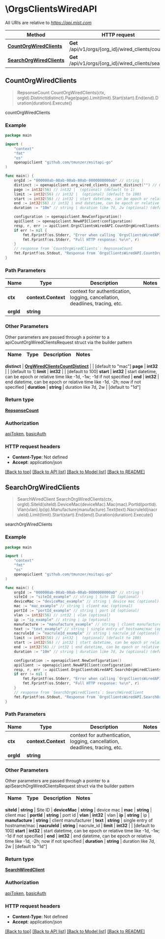 # \OrgsClientsWiredAPI

All URIs are relative to *https://api.mist.com*

Method | HTTP request | Description
------------- | ------------- | -------------
[**CountOrgWiredClients**](OrgsClientsWiredAPI.md#CountOrgWiredClients) | **Get** /api/v1/orgs/{org_id}/wired_clients/count | countOrgWiredClients
[**SearchOrgWiredClients**](OrgsClientsWiredAPI.md#SearchOrgWiredClients) | **Get** /api/v1/orgs/{org_id}/wired_clients/search | searchOrgWiredClients



## CountOrgWiredClients

> RepsonseCount CountOrgWiredClients(ctx, orgId).Distinct(distinct).Page(page).Limit(limit).Start(start).End(end).Duration(duration).Execute()

countOrgWiredClients



### Example

```go
package main

import (
	"context"
	"fmt"
	"os"
	openapiclient "github.com/tmunzer/msitapi-go"
)

func main() {
	orgId := "000000ab-00ab-00ab-00ab-0000000000ab" // string | 
	distinct := openapiclient.org_wired_clients_count_distinct("") // OrgWiredClientsCountDistinct |  (optional) (default to "mac")
	page := int32(56) // int32 |  (optional) (default to 1)
	limit := int32(56) // int32 |  (optional) (default to 100)
	start := int32(56) // int32 | start datetime, can be epoch or relative time like -1d, -1w; -1d if not specified (optional)
	end := int32(56) // int32 | end datetime, can be epoch or relative time like -1d, -2h; now if not specified (optional)
	duration := "10m" // string | duration like 7d, 2w (optional) (default to "1d")

	configuration := openapiclient.NewConfiguration()
	apiClient := openapiclient.NewAPIClient(configuration)
	resp, r, err := apiClient.OrgsClientsWiredAPI.CountOrgWiredClients(context.Background(), orgId).Distinct(distinct).Page(page).Limit(limit).Start(start).End(end).Duration(duration).Execute()
	if err != nil {
		fmt.Fprintf(os.Stderr, "Error when calling `OrgsClientsWiredAPI.CountOrgWiredClients``: %v\n", err)
		fmt.Fprintf(os.Stderr, "Full HTTP response: %v\n", r)
	}
	// response from `CountOrgWiredClients`: RepsonseCount
	fmt.Fprintf(os.Stdout, "Response from `OrgsClientsWiredAPI.CountOrgWiredClients`: %v\n", resp)
}
```

### Path Parameters


Name | Type | Description  | Notes
------------- | ------------- | ------------- | -------------
**ctx** | **context.Context** | context for authentication, logging, cancellation, deadlines, tracing, etc.
**orgId** | **string** |  | 

### Other Parameters

Other parameters are passed through a pointer to a apiCountOrgWiredClientsRequest struct via the builder pattern


Name | Type | Description  | Notes
------------- | ------------- | ------------- | -------------

 **distinct** | [**OrgWiredClientsCountDistinct**](OrgWiredClientsCountDistinct.md) |  | [default to &quot;mac&quot;]
 **page** | **int32** |  | [default to 1]
 **limit** | **int32** |  | [default to 100]
 **start** | **int32** | start datetime, can be epoch or relative time like -1d, -1w; -1d if not specified | 
 **end** | **int32** | end datetime, can be epoch or relative time like -1d, -2h; now if not specified | 
 **duration** | **string** | duration like 7d, 2w | [default to &quot;1d&quot;]

### Return type

[**RepsonseCount**](RepsonseCount.md)

### Authorization

[apiToken](../README.md#apiToken), [basicAuth](../README.md#basicAuth)

### HTTP request headers

- **Content-Type**: Not defined
- **Accept**: application/json

[[Back to top]](#) [[Back to API list]](../README.md#documentation-for-api-endpoints)
[[Back to Model list]](../README.md#documentation-for-models)
[[Back to README]](../README.md)


## SearchOrgWiredClients

> SearchWiredClient SearchOrgWiredClients(ctx, orgId).SiteId(siteId).DeviceMac(deviceMac).Mac(mac).PortId(portId).Vlan(vlan).Ip(ip).Manufacture(manufacture).Text(text).NacruleId(nacruleId).Limit(limit).Start(start).End(end).Duration(duration).Execute()

searchOrgWiredClients



### Example

```go
package main

import (
	"context"
	"fmt"
	"os"
	openapiclient "github.com/tmunzer/msitapi-go"
)

func main() {
	orgId := "000000ab-00ab-00ab-00ab-0000000000ab" // string | 
	siteId := "siteId_example" // string | Site ID (optional)
	deviceMac := "deviceMac_example" // string | device mac (optional)
	mac := "mac_example" // string | client mac (optional)
	portId := "portId_example" // string | port id (optional)
	vlan := int32(56) // int32 | vlan (optional)
	ip := "ip_example" // string | ip (optional)
	manufacture := "manufacture_example" // string | client manufacturer (optional)
	text := "text_example" // string | single entry of hostname/mac (optional)
	nacruleId := "nacruleId_example" // string | nacrule_id (optional)
	limit := int32(56) // int32 |  (optional) (default to 100)
	start := int32(56) // int32 | start datetime, can be epoch or relative time like -1d, -1w; -1d if not specified (optional)
	end := int32(56) // int32 | end datetime, can be epoch or relative time like -1d, -2h; now if not specified (optional)
	duration := "10m" // string | duration like 7d, 2w (optional) (default to "1d")

	configuration := openapiclient.NewConfiguration()
	apiClient := openapiclient.NewAPIClient(configuration)
	resp, r, err := apiClient.OrgsClientsWiredAPI.SearchOrgWiredClients(context.Background(), orgId).SiteId(siteId).DeviceMac(deviceMac).Mac(mac).PortId(portId).Vlan(vlan).Ip(ip).Manufacture(manufacture).Text(text).NacruleId(nacruleId).Limit(limit).Start(start).End(end).Duration(duration).Execute()
	if err != nil {
		fmt.Fprintf(os.Stderr, "Error when calling `OrgsClientsWiredAPI.SearchOrgWiredClients``: %v\n", err)
		fmt.Fprintf(os.Stderr, "Full HTTP response: %v\n", r)
	}
	// response from `SearchOrgWiredClients`: SearchWiredClient
	fmt.Fprintf(os.Stdout, "Response from `OrgsClientsWiredAPI.SearchOrgWiredClients`: %v\n", resp)
}
```

### Path Parameters


Name | Type | Description  | Notes
------------- | ------------- | ------------- | -------------
**ctx** | **context.Context** | context for authentication, logging, cancellation, deadlines, tracing, etc.
**orgId** | **string** |  | 

### Other Parameters

Other parameters are passed through a pointer to a apiSearchOrgWiredClientsRequest struct via the builder pattern


Name | Type | Description  | Notes
------------- | ------------- | ------------- | -------------

 **siteId** | **string** | Site ID | 
 **deviceMac** | **string** | device mac | 
 **mac** | **string** | client mac | 
 **portId** | **string** | port id | 
 **vlan** | **int32** | vlan | 
 **ip** | **string** | ip | 
 **manufacture** | **string** | client manufacturer | 
 **text** | **string** | single entry of hostname/mac | 
 **nacruleId** | **string** | nacrule_id | 
 **limit** | **int32** |  | [default to 100]
 **start** | **int32** | start datetime, can be epoch or relative time like -1d, -1w; -1d if not specified | 
 **end** | **int32** | end datetime, can be epoch or relative time like -1d, -2h; now if not specified | 
 **duration** | **string** | duration like 7d, 2w | [default to &quot;1d&quot;]

### Return type

[**SearchWiredClient**](SearchWiredClient.md)

### Authorization

[apiToken](../README.md#apiToken), [basicAuth](../README.md#basicAuth)

### HTTP request headers

- **Content-Type**: Not defined
- **Accept**: application/json

[[Back to top]](#) [[Back to API list]](../README.md#documentation-for-api-endpoints)
[[Back to Model list]](../README.md#documentation-for-models)
[[Back to README]](../README.md)

